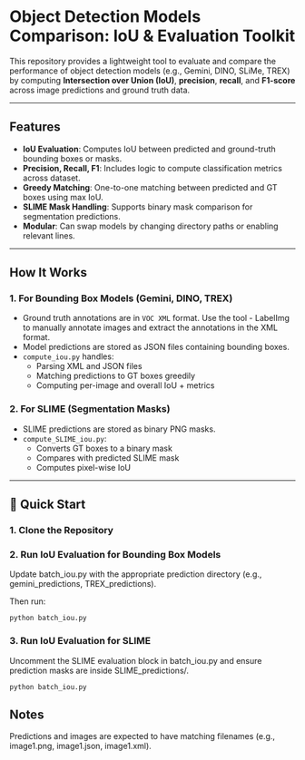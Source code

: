 # Object Detection Models Comparison: IoU & Evaluation Toolkit

This repository provides a lightweight tool to evaluate and compare the performance of object detection models (e.g., Gemini, DINO, SLiMe, TREX) by computing **Intersection over Union (IoU)**, **precision**, **recall**, and **F1-score** across image predictions and ground truth data.

---

## Features

- **IoU Evaluation**: Computes IoU between predicted and ground-truth bounding boxes or masks.
- **Precision, Recall, F1**: Includes logic to compute classification metrics across dataset.
- **Greedy Matching**: One-to-one matching between predicted and GT boxes using max IoU.
- **SLIME Mask Handling**: Supports binary mask comparison for segmentation predictions.
- **Modular**: Can swap models by changing directory paths or enabling relevant lines.

---

## How It Works

### 1. For Bounding Box Models (Gemini, DINO, TREX)
- Ground truth annotations are in `VOC XML` format. Use the tool - LabelImg to manually annotate images and extract the annotations in the XML format. 
- Model predictions are stored as JSON files containing bounding boxes.
- `compute_iou.py` handles:
  - Parsing XML and JSON files
  - Matching predictions to GT boxes greedily
  - Computing per-image and overall IoU + metrics

### 2. For SLIME (Segmentation Masks)
- SLIME predictions are stored as binary PNG masks.
- `compute_SLIME_iou.py`:
  - Converts GT boxes to a binary mask
  - Compares with predicted SLIME mask
  - Computes pixel-wise IoU

---

## 🚀 Quick Start

### 1. Clone the Repository

### 2. Run IoU Evaluation for Bounding Box Models

Update batch_iou.py with the appropriate prediction directory (e.g., gemini_predictions, TREX_predictions).

Then run:

```
python batch_iou.py
```

### 3. Run IoU Evaluation for SLIME

Uncomment the SLIME evaluation block in batch_iou.py and ensure prediction masks are inside SLIME_predictions/.

```
python batch_iou.py
```

## Notes

Predictions and images are expected to have matching filenames (e.g., image1.png, image1.json, image1.xml).